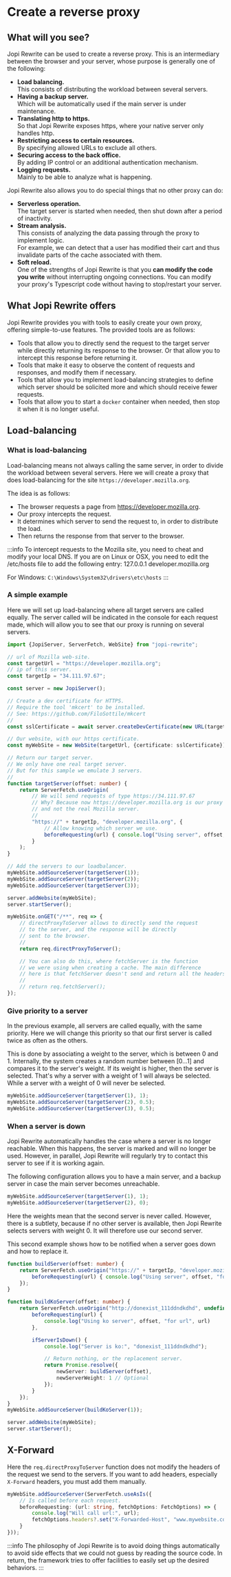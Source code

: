 # Create a reverse proxy

## What will you see?

Jopi Rewrite can be used to create a reverse proxy. This is an intermediary between the browser and your server, whose purpose is generally one of the following:

- **Load balancing.**  
This consists of distributing the workload between several servers.
- **Having a backup server.**  
Which will be automatically used if the main server is under maintenance.
- **Translating http to https.**  
So that Jopi Rewrite exposes https, where your native server only handles http.
- **Restricting access to certain resources.**  
By specifying allowed URLs to exclude all others.
- **Securing access to the back office.**  
By adding IP control or an additional authentication mechanism.
- **Logging requests.**  
Mainly to be able to analyze what is happening.

Jopi Rewrite also allows you to do special things that no other proxy can do:

- **Serverless operation.**  
The target server is started when needed, then shut down after a period of inactivity.
- **Stream analysis.**  
This consists of analyzing the data passing through the proxy to implement logic.  
For example, we can detect that a user has modified their cart and thus invalidate parts of the cache associated with them.
- **Soft reload.**  
One of the strengths of Jopi Rewrite is that you **can modify the code you write** without interrupting ongoing connections. You can modify your proxy's Typescript code without having to stop/restart your server.

## What Jopi Rewrite offers

Jopi Rewrite provides you with tools to easily create your own proxy, offering simple-to-use features. The provided tools are as follows:

- Tools that allow you to directly send the request to the target server while directly returning its response to the browser. Or that allow you to intercept this response before returning it.
- Tools that make it easy to observe the content of requests and responses, and modify them if necessary.
- Tools that allow you to implement load-balancing strategies to define which server should be solicited more and which should receive fewer requests.
- Tools that allow you to start a `docker` container when needed, then stop it when it is no longer useful.

## Load-balancing

### What is load-balancing

Load-balancing means not always calling the same server, in order to divide the workload between several servers.
Here we will create a proxy that does load-balancing for the site `https://developer.mozilla.org`.

The idea is as follows:
- The browser requests a page from https://developer.mozilla.org.
- Our proxy intercepts the request.
- It determines which server to send the request to, in order to distribute the load.
- Then returns the response from that server to the browser.

:::info
To intercept requests to the Mozilla site, you need to cheat and modify your local DNS.
If you are on Linux or OSX, you need to edit the /etc/hosts file to add the following entry:
127.0.0.1       developer.mozilla.org

For Windows: `C:\Windows\System32\drivers\etc\hosts`
:::

### A simple example

Here we will set up load-balancing where all target servers are called equally. The server called will be indicated in the console for each request made, which will allow you to see that our proxy is running on several servers.

```typescript
import {JopiServer, ServerFetch, WebSite} from "jopi-rewrite";

// url of Mozilla web-site.
const targetUrl = "https://developer.mozilla.org";
// ip of this server.
const targetIp = "34.111.97.67";

const server = new JopiServer();

// Create a dev certificate for HTTPS.
// Require the tool 'mkcert' to be installed.
// See: https://github.com/FiloSottile/mkcert
//
const sslCertificate = await server.createDevCertificate(new URL(targetUrl).hostname);

// Our website, with our https certificate.
const myWebSite = new WebSite(targetUrl, {certificate: sslCertificate});

// Return our target server.
// We only have one real target server.
// But for this sample we emulate 3 servers.
//
function targetServer(offset: number) {
    return ServerFetch.useOrigin(
        // We will send requests of type https://34.111.97.67
        // Why? Because now https://developer.mozilla.org is our proxy
        // and not the real Mozilla server.
        //
        "https://" + targetIp, "developer.mozilla.org", {
            // Allow knowing which server we use.
            beforeRequesting(url) { console.log("Using server", offset, "for url", url) }
        }
    );
}

// Add the servers to our loadbalancer.
myWebSite.addSourceServer(targetServer(1));
myWebSite.addSourceServer(targetServer(2));
myWebSite.addSourceServer(targetServer(3));

server.addWebsite(myWebSite);
server.startServer();

myWebSite.onGET("/**", req => {
    // directProxyToServer allows to directly send the request
    // to the server, and the response will be directly
    // sent to the browser.
    //
    return req.directProxyToServer();

    // You can also do this, where fetchServer is the function
    // we were using when creating a cache. The main difference
    // here is that fetchServer doesn't send and return all the headers.
    //
    // return req.fetchServer();
});
```

### Give priority to a server

In the previous example, all servers are called equally, with the same priority.
Here we will change this priority so that our first server is called twice as often as the others.

This is done by associating a weight to the server, which is between 0 and 1. Internally, the system creates a random number between [0...1] and compares it to the server's weight. If its weight is higher, then the server is selected. That's why a server with a weight of 1 will always be selected. While a server with a weight of 0 will never be selected.

```typescript
myWebSite.addSourceServer(targetServer(1), 1);
myWebSite.addSourceServer(targetServer(2), 0.5);
myWebSite.addSourceServer(targetServer(3), 0.5);
```

### When a server is down

Jopi Rewrite automatically handles the case where a server is no longer reachable.
When this happens, the server is marked and will no longer be used.
However, in parallel, Jopi Rewrite will regularly try to contact this server
to see if it is working again.

The following configuration allows you to have a main server, and a backup server
in case the main server becomes unreachable.

```typescript
myWebSite.addSourceServer(targetServer(1), 1);
myWebSite.addSourceServer(targetServer(2), 0);
```

Here the weights mean that the second server is never called. However, there is a subtlety,
because if no other server is available, then Jopi Rewrite selects servers
with weight 0. It will therefore use our second server.

This second example shows how to be notified when a server goes down and how to replace it.

```typescript
function buildServer(offset: number) {
    return ServerFetch.useOrigin("https://" + targetIp, "developer.mozilla.org", {
        beforeRequesting(url) { console.log("Using server", offset, "for url", url) }
    });
}

function buildKoServer(offset: number) {
    return ServerFetch.useOrigin("http://donexist_111ddndkdhd", undefined, {
        beforeRequesting(url) {
            console.log("Using ko server", offset, "for url", url)
        },

        ifServerIsDown() {
            console.log("Server is ko:", "donexist_111ddndkdhd");

            // Return nothing, or the replacement server.
            return Promise.resolve({
                newServer: buildServer(offset),
                newServerWeight: 1 // Optional
            });
        }
    });
}
myWebSite.addSourceServer(buildKoServer(1));

server.addWebsite(myWebSite);
server.startServer();
```

## X-Forward

Here the `req.directProxyToServer` function does not modify the headers of the request we send to the servers.
If you want to add headers, especially `X-Forward` headers, you must add them manually.

```typescript title="Example of adding a request header"
myWebSite.addSourceServer(ServerFetch.useAsIs({
    // Is called before each request.
    beforeRequesting: (url: string, fetchOptions: FetchOptions) => {
        console.log("Will call url:", url);
        fetchOptions.headers?.set("X-Forwarded-Host", "www.mywebsite.com")
    }
}));
```

:::info
The philosophy of Jopi Rewrite is to avoid doing things automatically
to avoid side effects that we could not guess by reading the source code. In return, the framework tries to offer facilities to
easily set up the desired behaviors.
:::